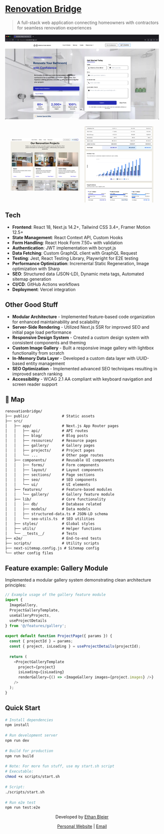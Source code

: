 # [Renovation Bridge](https://renovationbridge.com)

> A full-stack web application connecting homeowners with contractors for seamless renovation experiences

<div align="center">
  <img src="screenshot-1.png" alt="Renovation Bridge Homepage" style="max-width: 100%; margin-bottom: 20px;" />
  
  <div style="display: flex; flex-wrap: wrap; gap: 15px; justify-content: center;">
    <img src="screenshot-2.png" alt="Project Gallery" style="max-width: 45%; object-fit: contain;" />
    <img src="screenshot-3.png" alt="Contractor Dashboard" style="max-width: 45%; object-fit: contain;" />
  </div>
</div>

## Tech

- **Frontend**: React 18, Next.js 14.2+, Tailwind CSS 3.4+, Framer Motion 12.5+
- **State Management**: React Context API, Custom Hooks
- **Form Handling**: React Hook Form 7.50+ with validation
- **Authentication**: JWT implementation with bcrypt.js
- **Data Fetching**: Custom GraphQL client with GraphQL Request
- **Testing**: Jest, React Testing Library, Playwright for E2E testing
- **Performance Optimization**: Incremental Static Regeneration, Image optimization with Sharp
- **SEO**: Structured data (JSON-LD), Dynamic meta tags, Automated sitemap generation
- **CI/CD**: GitHub Actions workflows
- **Deployment**: Vercel integration

## Other Good Stuff

- **Modular Architecture** - Implemented feature-based code organization for enhanced maintainability and scalability
- **Server-Side Rendering** - Utilized Next.js SSR for improved SEO and initial page load performance
- **Responsive Design System** - Created a custom design system with consistent components and theming
- **Custom Image Gallery** - Built a responsive image gallery with lightbox functionality from scratch
- **In-Memory Data Layer** - Developed a custom data layer with UUID-based entity management
- **SEO Optimization** - Implemented advanced SEO techniques resulting in improved search ranking
- **Accessibility** - WCAG 2.1 AA compliant with keyboard navigation and screen reader support

## 📁 Map

```
renovationbridge/
├── public/               # Static assets
├── src/
│   ├── app/              # Next.js App Router pages
│   │   ├── api/          # API routes
│   │   ├── blog/         # Blog posts
│   │   ├── resources/    # Resource pages
│   │   ├── gallery/      # Gallery pages
│   │   ├── projects/     # Project pages
│   │   └── ...           # Other page routes
│   ├── components/       # Reusable UI components
│   │   ├── forms/        # Form components
│   │   ├── layout/       # Layout components
│   │   ├── sections/     # Page sections
│   │   ├── seo/          # SEO components
│   │   └── ui/           # UI elements
│   ├── features/         # Feature-based modules
│   │   └── gallery/      # Gallery feature module
│   ├── lib/              # Core functionality
│   │   ├── db/           # Database related
│   │   ├── models/       # Data models
│   │   ├── structured-data.ts # JSON-LD schema
│   │   └── seo-utils.ts  # SEO utilities
│   ├── styles/           # Global styles
│   ├── utils/            # Helper functions
│   └── __tests__/        # Tests
├── e2e/                  # End-to-end tests
├── scripts/              # Utility scripts
├── next-sitemap.config.js # Sitemap config
└── other config files
```

## Feature example: Gallery Module

Implemented a modular gallery system demonstrating clean architecture principles:

```typescript
// Example usage of the gallery feature module
import { 
  ImageGallery,
  ProjectGalleryTemplate,
  useGalleryProjects,
  useProjectDetails
} from '@/features/gallery';

export default function ProjectPage({ params }) {
  const { projectId } = params;
  const { project, isLoading } = useProjectDetails(projectId);
  
  return (
    <ProjectGalleryTemplate
      project={project}
      isLoading={isLoading}
      renderGallery={() => <ImageGallery images={project.images} />}
    />
  );
}
```


## Quick Start

```bash
# Install dependencies
npm install

# Run development server
npm run dev

# Build for production
npm run build

# Note: For more fun stuff, use my start.sh script
# Executable:
chmod +x scripts/start.sh

# Script:
./scripts/start.sh

# Run e2e test
npm run test:e2e
```

<!-- Contact Information -->
<div align="center">
  <p>Developed by <a href="https://ethanbleier.com">Ethan Bleier</a></p>
  <p>
    <a href="https://ethanbleier.com">Personal Website</a> |
    <a href="mailto:ebleier4@gmail.com">Email</a>
  </p>
</div>
